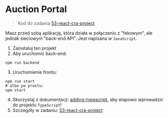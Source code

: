 # Auction Portal

> Kod do zadania [53-react-cra-project](../5-migrate-to-ts/53-react-cra-project/REAME.md)                                                               

Masz przed sobą aplikację, która działa w połączeniu z "fekowym", ale jednak sieciowym "back-end API". Jest napisana w `JavaScript`.

1. Zainstaluj ten projekt
2. Aby uruchomić back-end:
```shell
npm run backend
```
3. Uruchomienie frontu:
```shell
npm run start
# albo po prostu:
npm start
```
4. Skorzystaj z dokumentacji: [adding-typescript](https://create-react-app.dev/docs/adding-typescript/), aby etapowo wprowadzić do projektu `TypeScript`!
5. Szczegóły w zadaniu: [53-react-cra-project](../5-migrate-to-ts/53-react-cra-project/REAME.md)
